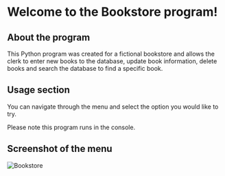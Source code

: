# Welcome to the Bookstore program!

## About the program
This Python program was created for a fictional bookstore and allows the clerk to enter new books to the database, 
update book information, delete books and search the database to find a specific book. <br>

## Usage section
You can navigate through the menu and select the option you would like to try. 

Please note this program runs in the console. 

## Screenshot of the menu


![Bookstore](https://github.com/Marion34-dev/Bookstore/assets/125993993/9a615b31-c362-40ca-bef3-624e26ea37ac)
